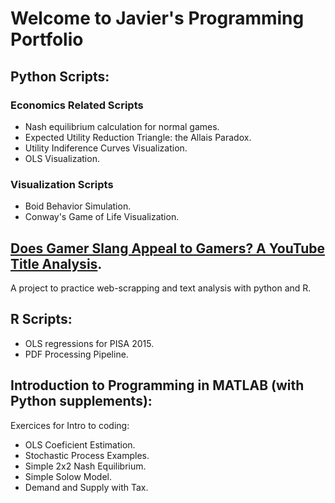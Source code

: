# Welcome to Javier's Programming Portfolio

## Python Scripts:

### Economics Related Scripts

* Nash equilibrium calculation for normal games.
* Expected Utility Reduction Triangle: the Allais Paradox.
* Utility Indiference Curves Visualization.
* OLS Visualization.

### Visualization Scripts

* Boid Behavior Simulation.
* Conway's Game of Life Visualization.

## [Does Gamer Slang Appeal to Gamers? A YouTube Title Analysis](https://github.com/jjgecon/Does-Gamer-Slang-Appeal-to-Gamers).

A project to practice web-scrapping and text analysis with python and R.

## R Scripts:

* OLS regressions for PISA 2015.
* PDF Processing Pipeline.

## Introduction to Programming in MATLAB (with Python supplements):

Exercices for Intro to coding:

* OLS Coeficient Estimation.
* Stochastic Process Examples.
* Simple 2x2 Nash Equilibrium.
* Simple Solow Model.
* Demand and Supply with Tax.
